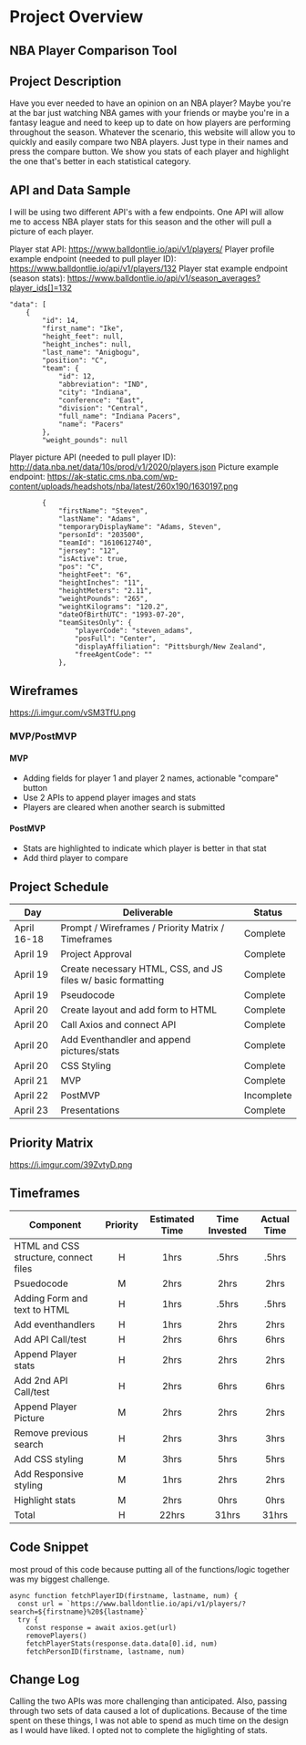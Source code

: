 # Project Overview

## NBA Player Comparison Tool

## Project Description

Have you ever needed to have an opinion on an NBA player? Maybe you're at the bar just watching NBA games with your friends or maybe you're in a fantasy league and need to keep up to date on how players are performing throughout the season. Whatever the scenario, this website will allow you to quickly and easily compare two NBA players. Just type in their names and press the compare button. We show you stats of each player and highlight the one that's better in each statistical category.

## API and Data Sample

I will be using two different API's with a few endpoints. One API will allow me to access NBA player stats for this season and the other will pull a picture of each player. 

Player stat API: https://www.balldontlie.io/api/v1/players/
Player profile example endpoint (needed to pull player ID): https://www.balldontlie.io/api/v1/players/132
Player stat example endpoint (season stats): https://www.balldontlie.io/api/v1/season_averages?player_ids[]=132

    "data": [
        {
            "id": 14,
            "first_name": "Ike",
            "height_feet": null,
            "height_inches": null,
            "last_name": "Anigbogu",
            "position": "C",
            "team": {
                "id": 12,
                "abbreviation": "IND",
                "city": "Indiana",
                "conference": "East",
                "division": "Central",
                "full_name": "Indiana Pacers",
                "name": "Pacers"
            },
            "weight_pounds": null

Player picture API (needed to pull player ID): http://data.nba.net/data/10s/prod/v1/2020/players.json
Picture example endpoint: https://ak-static.cms.nba.com/wp-content/uploads/headshots/nba/latest/260x190/1630197.png

            {
                "firstName": "Steven",
                "lastName": "Adams",
                "temporaryDisplayName": "Adams, Steven",
                "personId": "203500",
                "teamId": "1610612740",
                "jersey": "12",
                "isActive": true,
                "pos": "C",
                "heightFeet": "6",
                "heightInches": "11",
                "heightMeters": "2.11",
                "weightPounds": "265",
                "weightKilograms": "120.2",
                "dateOfBirthUTC": "1993-07-20",
                "teamSitesOnly": {
                    "playerCode": "steven_adams",
                    "posFull": "Center",
                    "displayAffiliation": "Pittsburgh/New Zealand",
                    "freeAgentCode": ""
                },

## Wireframes

https://i.imgur.com/vSM3TfU.png

### MVP/PostMVP

#### MVP

- Adding fields for player 1 and player 2 names, actionable "compare" button
- Use 2 APIs to append player images and stats
- Players are cleared when another search is submitted

#### PostMVP  

- Stats are highlighted to indicate which player is better in that stat
- Add third player to compare

## Project Schedule

|  Day | Deliverable | Status
|---|---| ---|
|April 16-18| Prompt / Wireframes / Priority Matrix / Timeframes | Complete
|April 19| Project Approval | Complete
|April 19| Create necessary HTML, CSS, and JS files w/ basic formatting | Complete
|April 19| Pseudocode | Complete
|April 20| Create layout and add form to HTML | Complete
|April 20| Call Axios and connect API | Complete
|April 20| Add Eventhandler and append pictures/stats | Complete
|April 20| CSS Styling| Complete
|April 21| MVP | Complete
|April 22| PostMVP | Incomplete
|April 23| Presentations | Complete

## Priority Matrix

https://i.imgur.com/39ZvtyD.png

## Timeframes

| Component | Priority | Estimated Time | Time Invested | Actual Time |
| --- | :---: |  :---: | :---: | :---: |
| HTML and CSS structure, connect files | H | 1hrs| .5hrs | .5hrs |
| Psuedocode | M | 2hrs| 2hrs | 2hrs |
| Adding Form and text to HTML | H | 1hrs| .5hrs | .5hrs |
| Add eventhandlers | H | 1hrs| 2hrs | 2hrs |
| Add API Call/test | H | 2hrs| 6hrs | 6hrs |
| Append Player stats | H | 2hrs| 2hrs | 2hrs |
| Add 2nd API Call/test | H | 2hrs| 6hrs | 6hrs |
| Append Player Picture | M | 2hrs| 2hrs | 2hrs |
| Remove previous search | H | 2hrs| 3hrs | 3hrs |
| Add CSS styling | M | 3hrs| 5hrs | 5hrs |
| Add Responsive styling | M | 1hrs| 2hrs | 2hrs |
| Highlight stats | M | 2hrs| 0hrs | 0hrs |
| Total | H | 22hrs| 31hrs | 31hrs |

## Code Snippet

most proud of this code because putting all of the functions/logic together was my biggest challenge.  

```
async function fetchPlayerID(firstname, lastname, num) {
  const url = `https://www.balldontlie.io/api/v1/players/?search=${firstname}%20${lastname}`
  try {
    const response = await axios.get(url)
    removePlayers()
    fetchPlayerStats(response.data.data[0].id, num)
    fetchPersonID(firstname, lastname, num)
```

## Change Log
 Calling the two APIs was more challenging than anticipated. Also, passing through two sets of data caused a lot of duplications. Because of the time spent on these things, I was not able to spend as much time on the design as I would have liked. I opted not to complete the higlighting of stats.
